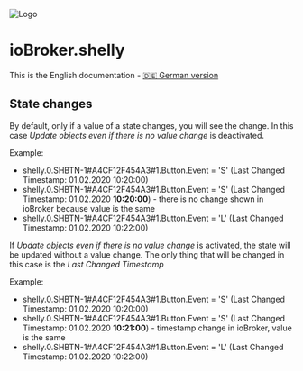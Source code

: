 ![Logo](../../admin/shelly.png)

# ioBroker.shelly

This is the English documentation - [🇩🇪 German version](../de/state-changes.md)

## State changes

By default, only if a value of a state changes, you will see the change. In this case *Update objects even if there is no value change* is deactivated.

Example:

* shelly.0.SHBTN-1#A4CF12F454A3#1.Button.Event = 'S' (Last Changed Timestamp: 01.02.2020 10:20:00)
* shelly.0.SHBTN-1#A4CF12F454A3#1.Button.Event = 'S' (Last Changed Timestamp: 01.02.2020 **10:20:00**) - there is no change shown in ioBroker because value is the same
* shelly.0.SHBTN-1#A4CF12F454A3#1.Button.Event = 'L' (Last Changed Timestamp: 01.02.2020 10:22:00)

If *Update objects even if there is no value change* is activated, the state will be updated without a value change. The only thing that will be changed in this case is the *Last Changed Timestamp*

Example:

* shelly.0.SHBTN-1#A4CF12F454A3#1.Button.Event = 'S' (Last Changed Timestamp: 01.02.2020 10:20:00)
* shelly.0.SHBTN-1#A4CF12F454A3#1.Button.Event = 'S' (Last Changed Timestamp: 01.02.2020 **10:21:00**) - timestamp change  in ioBroker, value is the same
* shelly.0.SHBTN-1#A4CF12F454A3#1.Button.Event = 'L' (Last Changed Timestamp: 01.02.2020 10:22:00)
